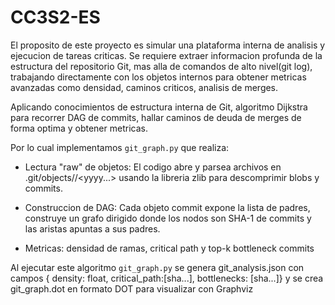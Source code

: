 # CC3S2-ES
El proposito de este proyecto es simular una plataforma interna de analisis y ejecucion de tareas criticas.
Se requiere extraer informacion profunda de la estructura del repositorio Git, mas alla de comandos de alto nivel(git log),
trabajando directamente con los objetos internos para obtener metricas avanzadas como densidad, caminos criticos,
analisis de merges.

Aplicando conocimientos de estructura interna de Git, algoritmo Dijkstra para recorrer DAG de commits, hallar caminos
de deuda de merges de forma optima y obtener metricas.

Por lo cual implementamos `git_graph.py` que realiza:
- Lectura "raw" de objetos: El codigo abre y parsea archivos en .git/objects/<xx>/<yyyy...> usando la libreria zlib para
descomprimir blobs y commits.

- Construccion de DAG: Cada objeto commit expone la lista de padres, construye un grafo dirigido donde los nodos
son SHA-1 de commits y las aristas apuntas a sus padres.

- Metricas: densidad de ramas, critical path y top-k bottleneck commits

Al ejecutar este algoritmo `git_graph.py` se genera git_analysis.json con campos { density: float, critical_path:[sha...], bottlenecks: [sha...]}
y se crea git_graph.dot en formato DOT para visualizar con Graphviz
